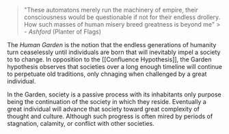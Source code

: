 > "These automatons merely run the machinery of empire, their consciousness would be questionable if not for their endless drollery. How such masses of human misery breed greatness is beyond me"
		> - *Ashford* (Planter of Flags)

The *Human Garden* is the notion that the endless generations of humanity turn ceaselessly until individuals are born that will inevitably impel a society to to change. In opposition to the [[Confluence Hypothesis]], the Garden hypothesis observes that societies over a long enough timeline will continue to perpetuate old traditions, only chnaging when challenged by a great individual.

In the Garden, society is a passive process with its inhabitants only purpose being the continuation of the society in which they reside. Eventually a great individual will advance that society toward great complexity of thought and culture. Although such progress is often mired by periods of stagnation, calamity, or conflict with other societies. 